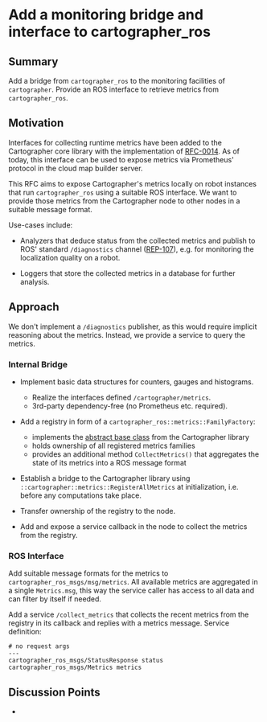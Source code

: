 # Add a monitoring bridge and interface to cartographer_ros

## Summary
[summary]: #summary

Add a bridge from `cartographer_ros` to the monitoring facilities of `cartographer`.
Provide an ROS interface to retrieve metrics from `cartographer_ros`.

## Motivation
[motivation]: #motivation

Interfaces for collecting runtime metrics have been added to the Cartographer core library with the implementation of [RFC-0014](https://github.com/googlecartographer/rfcs/blob/master/text/0014-monitoring.md).
As of today, this interface can be used to expose metrics via Prometheus' protocol in the cloud map builder server.

This RFC aims to expose Cartographer's metrics locally on robot instances that run `cartographer_ros` using a suitable ROS interface.
We want to provide those metrics from the Cartographer node to other nodes in a suitable message format.

Use-cases include:
  
  * Analyzers that deduce status from the collected metrics and publish to ROS' standard `/diagnostics` channel ([REP-107](http://www.ros.org/reps/rep-0107.html)), e.g. for monitoring the localization quality on a robot.
  
  * Loggers that store the collected metrics in a database for further analysis.

## Approach
[approach]: #approach

We don't implement a `/diagnostics` publisher, as this would require implicit reasoning about the metrics.
Instead, we provide a service to query the metrics.

### Internal Bridge

* Implement basic data structures for counters, gauges and histograms.
  * Realize the interfaces defined `/cartographer/metrics`.
  * 3rd-party dependency-free (no Prometheus etc. required).

* Add a registry in form of a `cartographer_ros::metrics::FamilyFactory`:
  * implements the [abstract base class](https://github.com/googlecartographer/cartographer/blob/master/cartographer/metrics/family_factory.h) from the Cartographer library
  * holds ownership of all registered metrics families
  * provides an additional method `CollectMetrics()` that aggregates the state of its metrics into a ROS message format

* Establish a bridge to the Cartographer library using `::cartographer::metrics::RegisterAllMetrics` at initialization, i.e. before any computations take place.

* Transfer ownership of the registry to the node.
* Add and expose a service callback in the node to collect the metrics from the registry.

### ROS Interface

Add suitable message formats for the metrics to `cartographer_ros_msgs/msg/metrics`.
All available metrics are aggregated in a single `Metrics.msg`, this way the service caller has access to all data and can filter by itself if needed.

Add a service `/collect_metrics` that collects the recent metrics from the registry in its callback and replies with a metrics message.
Service definition:

```
# no request args
---
cartographer_ros_msgs/StatusResponse status
cartographer_ros_msgs/Metrics metrics
```

## Discussion Points
[discussion]: #discussion

-
